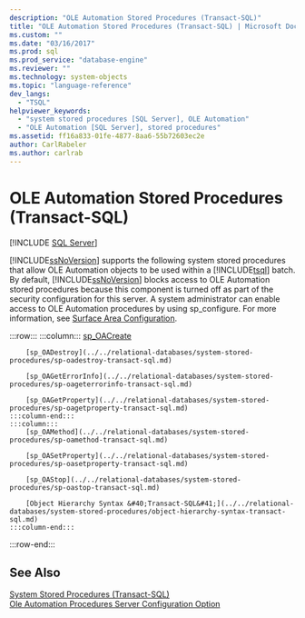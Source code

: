 ```yaml
---
description: "OLE Automation Stored Procedures (Transact-SQL)"
title: "OLE Automation Stored Procedures (Transact-SQL) | Microsoft Docs"
ms.custom: ""
ms.date: "03/16/2017"
ms.prod: sql
ms.prod_service: "database-engine"
ms.reviewer: ""
ms.technology: system-objects
ms.topic: "language-reference"
dev_langs: 
  - "TSQL"
helpviewer_keywords: 
  - "system stored procedures [SQL Server], OLE Automation"
  - "OLE Automation [SQL Server], stored procedures"
ms.assetid: ff16a833-01fe-4877-8aa6-55b72603ec2e
author: CarlRabeler
ms.author: carlrab
---
```

# OLE Automation Stored Procedures (Transact-SQL)
[!INCLUDE [SQL Server](../../includes/applies-to-version/sqlserver.md)]

  [!INCLUDE[ssNoVersion](../../includes/ssnoversion-md.md)] supports the following system stored procedures that allow OLE Automation objects to be used within a [!INCLUDE[tsql](../../includes/tsql-md.md)] batch. By default, [!INCLUDE[ssNoVersion](../../includes/ssnoversion-md.md)] blocks access to OLE Automation stored procedures because this component is turned off as part of the security configuration for this server. A system administrator can enable access to OLE Automation procedures by using sp_configure. For more information, see [Surface Area Configuration](../../relational-databases/security/surface-area-configuration.md).  

:::row:::
    :::column:::
        [sp_OACreate](../../relational-databases/system-stored-procedures/sp-oacreate-transact-sql.md)

        [sp_OADestroy](../../relational-databases/system-stored-procedures/sp-oadestroy-transact-sql.md)

        [sp_OAGetErrorInfo](../../relational-databases/system-stored-procedures/sp-oageterrorinfo-transact-sql.md)

        [sp_OAGetProperty](../../relational-databases/system-stored-procedures/sp-oagetproperty-transact-sql.md)
    :::column-end:::
    :::column:::
        [sp_OAMethod](../../relational-databases/system-stored-procedures/sp-oamethod-transact-sql.md)

        [sp_OASetProperty](../../relational-databases/system-stored-procedures/sp-oasetproperty-transact-sql.md)

        [sp_OAStop](../../relational-databases/system-stored-procedures/sp-oastop-transact-sql.md)

        [Object Hierarchy Syntax &#40;Transact-SQL&#41;](../../relational-databases/system-stored-procedures/object-hierarchy-syntax-transact-sql.md)
    :::column-end:::
:::row-end:::

## See Also  
 [System Stored Procedures &#40;Transact-SQL&#41;](../../relational-databases/system-stored-procedures/system-stored-procedures-transact-sql.md)   
 [Ole Automation Procedures Server Configuration Option](../../database-engine/configure-windows/ole-automation-procedures-server-configuration-option.md)  
  
  
